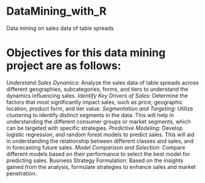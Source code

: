 # DataMining_with_R
Data mining on sales data of table spreads

# Objectives for this data mining project are as follows:
_Understand Sales Dynamics:_ Analyze the sales data of table spreads across different geographies, subcategories, forms, and tiers to understand the dynamics influencing sales.
_Identify Key Drivers of Sales:_ Determine the factors that most significantly impact sales, such as price, geographic location, product form, and tier value.
_Segmentation and Targeting:_ Utilize clustering to identify distinct segments in the data. This will help in understanding the different consumer groups or market segments, which can be targeted with specific strategies.
_Predictive Modeling:_ Develop logistic regression, and random forest models to predict sales. This will aid in understanding the relationship between different classes and sales, and in forecasting future sales.
_Model Comparison and Selection:_ Compare different models based on their performance to select the best model for predicting sales.
Business Strategy Formulation: Based on the insights gained from the analysis, formulate strategies to enhance sales and market penetration.
